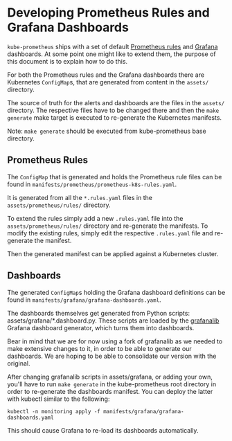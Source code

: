 # Developing Prometheus Rules and Grafana Dashboards

`kube-prometheus` ships with a set of default [Prometheus rules](https://prometheus.io/docs/prometheus/latest/configuration/recording_rules/) and [Grafana](http://grafana.com/) dashboards. At some point one might like to extend them, the purpose of this document is to explain how to do this.

For both the Prometheus rules and the Grafana dashboards there are Kubernetes `ConfigMap`s, that are generated from content in the `assets/` directory.

The source of truth for the alerts and dashboards are the files in the `assets/` directory. The respective files have to be changed there and then the `make generate` make target is executed to re-generate the Kubernetes manifests.

Note: `make generate` should be executed from kube-prometheus base directory.

## Prometheus Rules

The `ConfigMap` that is generated and holds the Prometheus rule files can be found in `manifests/prometheus/prometheus-k8s-rules.yaml`.

It is generated from all the `*.rules.yaml` files in the `assets/prometheus/rules/` directory.

To extend the rules simply add a new `.rules.yaml` file into the `assets/prometheus/rules/` directory and re-generate the manifests. To modify the existing rules, simply edit the respective `.rules.yaml` file and re-generate the manifest.

Then the generated manifest can be applied against a Kubernetes cluster.

## Dashboards

The generated `ConfigMap`s holding the Grafana dashboard definitions can be found in `manifests/grafana/grafana-dashboards.yaml`.

The dashboards themselves get generated from Python scripts: assets/grafana/\*.dashboard.py.
These scripts are loaded by the [grafanalib](https://github.com/aknuds1/grafanalib)
Grafana dashboard generator, which turns them into dashboards.

Bear in mind that we are for now using a fork of grafanalib as we needed to make extensive
changes to it, in order to be able to generate our dashboards. We are hoping to be able to
consolidate our version with the original.

After changing grafanalib scripts in assets/grafana, or adding your own, you'll have to run
`make generate` in the kube-prometheus root directory in order to re-generate the dashboards
manifest. You can deploy the latter with kubectl similar to the following:

```
kubectl -n monitoring apply -f manifests/grafana/grafana-dashboards.yaml
```

This should cause Grafana to re-load its dashboards automatically.
